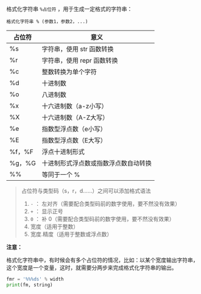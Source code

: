 格式化字符串 `%占位符` ，用于生成一定格式的字符串：

`格式化字符串 % (参数1，参数2，...)`

| 占位符 | 意义
| --- | ---
| %s | 字符串，使用 str 函数转换
| %r | 字符串，使用 repr 函数转换
| %c | 整数转换为单个字符
| %d | 十进制数
| %o | 八进制数
| %x | 十六进制数（a-z小写）
| %X | 十六进制数（A-Z大写）
| %e | 指数型浮点数（e小写）
| %E | 指数型浮点数（E大写）
| %f，%F | 浮点十进制形式
| %g，%G | 十进制形式浮点数或指数浮点数自动转换
| %% | 等同于一个 %

> 占位符与类型码（s，r，d……）之间可以添加格式语法
> 1. `-` ： 左对齐（需要配合类型码前的数字使用，要不然没有效果）
> 2. `+` ： 显示正号
> 3. `0` ： 补 0（需要配合类型码前的数字使用，要不然没有效果）
> 4. 宽度（适用于整数）
> 5. 宽度.精度（适用于整数或浮点数）

**注意：**

格式化字符串中，有时候会有多个占位符的情况，比如：以某个宽度输出字符串，这个宽度是一个变量，这时，就需要分两步来完成格式化字符串的输出。

```python
fmr = '%%%ds' % width
print(fm, string)
```